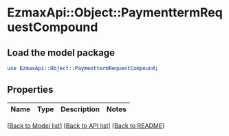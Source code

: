 # EzmaxApi::Object::PaymenttermRequestCompound

## Load the model package
```perl
use EzmaxApi::Object::PaymenttermRequestCompound;
```

## Properties
Name | Type | Description | Notes
------------ | ------------- | ------------- | -------------

[[Back to Model list]](../README.md#documentation-for-models) [[Back to API list]](../README.md#documentation-for-api-endpoints) [[Back to README]](../README.md)


